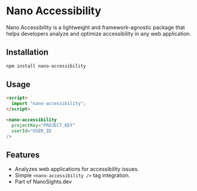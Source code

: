 # Nano Accessibility

Nano Accessibility is a lightweight and framework-agnostic package that helps developers analyze and optimize accessibility in any web application.

## Installation
```sh
npm install nano-accessibility
```

## Usage
```html
<script>
  import "nano-accessibility";
</script>

<nano-accessibility
  projectKey="PROJECT_KEY"
  userId="USER_ID
/>
```

## Features
- Analyzes web applications for accessibility issues.
- Simple `<nano-accessibility />` tag integration.
- Part of NanoSights.dev